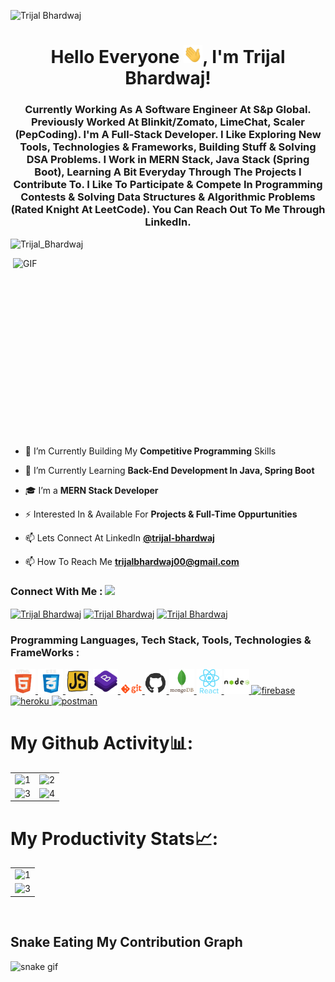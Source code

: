 ![Trijal Bhardwaj](https://socialify.git.ci/Trijal-Bhardwaj/macOS-Clone/image?description=1&descriptionEditable=A%20Full%20macOS%20UI%20Clone%20(Front-End)%20With%20Desktop%20%2B%20Dock%20%2B%20Apps%20%2B%20Games.%2015%25%20Faster%20Response%20Time%20than%20UI%20shared%20via%20VNC%2FRemote%20Desktop.&font=Raleway&language=1&name=1&owner=1&pattern=Brick%20Wall&theme=Dark)
<h1 align="center">Hello Everyone <img src="https://github.com/SAMAYV/SAMAYV/blob/main/Assets/hi.gif" width="30px">, I'm Trijal Bhardwaj!</h1>
<h3 align="center">Currently Working As A Software Engineer At S&p Global. Previously Worked At Blinkit/Zomato, LimeChat, Scaler (PepCoding). I'm A Full-Stack Developer. I Like Exploring New Tools, Technologies & Frameworks, Building Stuff & Solving DSA Problems. I Work in MERN Stack, Java Stack (Spring Boot), Learning A Bit Everyday Through The Projects I Contribute To. I Like To Participate & Compete In Programming Contests & Solving Data Structures & Algorithmic Problems (Rated Knight At LeetCode). You Can Reach Out To Me Through LinkedIn.</h3>
<p></p>
<p></p>
<p align="left "> <img src="https://komarev.com/ghpvc/?username=trijal-bhardwaj&label=Trijal's%20GitHub%20Profile%20Views&color=brightgreen&style=plastic" alt="Trijal_Bhardwaj" /></p>
<img align="right" alt="GIF" src="https://github.com/abhisheknaiidu/abhisheknaiidu/blob/master/code.gif?raw=true" width="500" height="300" />

- 🔭 I’m Currently Building My **Competitive Programming** Skills </br>

- 🌱 I’m Currently Learning **Back-End Development In Java, Spring Boot** </br>

- 🎓 I’m a **MERN Stack Developer** </br>

- ⚡ Interested In & Available For **Projects & Full-Time Oppurtunities**

- 📫 Lets Connect At LinkedIn **[@trijal-bhardwaj](https://www.linkedin.com/in/trijal-bhardwaj/)**

- 📫 How To Reach Me **trijalbhardwaj00@gmail.com**

<h3 align="left">Connect With Me : <img src="https://raw.githubusercontent.com/ShahriarShafin/ShahriarShafin/main/Assets/handshake.gif" height="32px"> </h3> 
<p align="left">

<a href="https://github.com/Trijal-Bhardwaj" target="blank"><img align="center" src="https://raw.githubusercontent.com/shivamsingh124/shivamsingh124/main/netlify.svg" alt="Trijal Bhardwaj" height="30" width="30" /></a>
<a href="https://www.linkedin.com/in/trijal-bhardwaj/" target="blank"><img align="center" src="https://raw.githubusercontent.com/rahuldkjain/github-profile-readme-generator/master/src/images/icons/Social/linked-in-alt.svg" alt="Trijal Bhardwaj" height="30" width="40" /></a>
<a href="mailto:trijalbhardwaj00@gmail.com" target="blank"><img align="center" src="https://raw.githubusercontent.com/shivamsingh124/shivamsingh124/main/mail.png" alt="Trijal Bhardwaj" height="40" width="40" /></a>



</p>


<h3 align="left">Programming Languages, Tech Stack, Tools, Technologies & FrameWorks :</h3>
<p align="left"> <a href="https://developer.mozilla.org/en-US/docs/Glossary/HTML5" target="_blank"> <img src="https://github.com/SAMAYV/SAMAYV/blob/main/Assets/html.gif" alt="html5" width="40" height="40"/> </a> <a href="https://developer.mozilla.org/en-US/docs/Web/CSS" target="_blank"> <img src="https://github.com/SAMAYV/SAMAYV/blob/main/Assets/css.gif" alt="css3" width="40" height="40"/> </a> <a href="https://developer.mozilla.org/en-US/docs/Web/JavaScript" target="_blank"> <img src="https://github.com/SAMAYV/SAMAYV/blob/main/Assets/js.webp" alt="javascript" width="40" height="40"/> </a> <a href="https://getbootstrap.com" target="_blank"> <img src="https://github.com/SAMAYV/SAMAYV/blob/main/Assets/bootstrap.gif" alt="bootstrap" width="40" height="40"/> </a> <a href="https://git-scm.com/doc" target="_blank"> <img src="https://github.com/SAMAYV/SAMAYV/blob/main/Assets/git.gif" width="35"> </a> <a href="https://docs.github.com/en" target="_blank"> <img src="https://github.com/SAMAYV/SAMAYV/blob/main/Assets/github.webp" width="35"> </a> <a href="https://docs.mongodb.com/" target="_blank"> <img src="https://raw.githubusercontent.com/devicons/devicon/master/icons/mongodb/mongodb-original-wordmark.svg" alt="mongodb" width="40" height="40"/> </a> <a href="https://reactjs.org/docs/getting-started.html" target="_blank"> <img src="https://raw.githubusercontent.com/devicons/devicon/master/icons/react/react-original-wordmark.svg" alt="react" width="40" height="40"/> </a> <a href="https://nodejs.org/en/docs/" target="_blank"> <img src="https://raw.githubusercontent.com/devicons/devicon/master/icons/nodejs/nodejs-original-wordmark.svg" alt="nodejs" width="40" height="40"/> </a> <a href="https://firebase.google.com/docs" target="_blank"> <img src="https://www.vectorlogo.zone/logos/firebase/firebase-icon.svg" alt="firebase" width="40" height="40"/> </a> <a href="https://devcenter.heroku.com/categories/reference" target="_blank"> <img src="https://www.vectorlogo.zone/logos/heroku/heroku-icon.svg" alt="heroku" width="40" height="40"/> </a><a href="https://learning.postman.com/docs/getting-started/introduction/" target="_blank"> <img src="https://www.vectorlogo.zone/logos/getpostman/getpostman-icon.svg" alt="postman" width="40" height="40"/> </a>   </p>

# My Github Activity📊:

<table>
  <tr>
    <td><img src="https://github-readme-stats.vercel.app/api?username=trijal-bhardwaj&theme=cobalt&show_icons=true"  display=block width=100% height=auto  alt="1" ></td>
    <td><img src="https://github-readme-stats.vercel.app/api/top-langs/?username=trijal-bhardwaj&theme=radical&layout=compact"  display=block width=100% height=auto  alt="2" ></td>
   </tr> 
   <tr>
      <td><img src="https://github-readme-streak-stats.herokuapp.com/?user=trijal-bhardwaj&theme=tokyonight"  display=block width=100% height=auto alt="3" ></td>
      <td><img src="https://github-readme-stats.vercel.app/api/wakatime?username=Mahera_msf&custom_title=My%20Weekly%20Stats&layout=compact&theme=tokyonight" align="right" display=block width=100% height=auto  alt="4"  >
  </td>
  </tr>
</table>



# My Productivity Stats📈:
<table>
  <tr>
    <td><img src="https://github-profile-summary-cards.vercel.app/api/cards/profile-details?username=Trijal-Bhardwaj&theme=monokai"  display=block width=100% height=auto  alt="1" ></td>
   </tr> 
   <tr>
      <td><img src="https://activity-graph.herokuapp.com/graph?username=Trijal-Bhardwaj&bg_color=1a1b27&color=be90f2&line=638fda&point=35aea1&area=true"  display=block width=100% height=auto alt="3" ></td>
  </td>
  </tr>
</table>

<br>

## Snake Eating My Contribution Graph
![snake gif](https://github.com/trijal-bhardwaj/trijal-bhardwaj/blob/output/github-contribution-grid-snake.gif)
